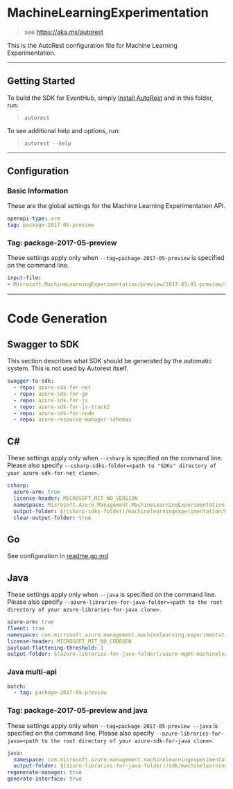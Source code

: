 # MachineLearningExperimentation

> see https://aka.ms/autorest

This is the AutoRest configuration file for Machine Learning Experimentation.



---
## Getting Started
To build the SDK for EventHub, simply [Install AutoRest](https://aka.ms/autorest/install) and in this folder, run:

> `autorest`

To see additional help and options, run:

> `autorest --help`
---

## Configuration



### Basic Information
These are the global settings for the Machine Learning Experimentation API.

``` yaml
openapi-type: arm
tag: package-2017-05-preview
```


### Tag: package-2017-05-preview

These settings apply only when `--tag=package-2017-05-preview` is specified on the command line.

``` yaml $(tag) == 'package-2017-05-preview'
input-file:
- Microsoft.MachineLearningExperimentation/preview/2017-05-01-preview/machineLearningExperimentation.json
```

---
# Code Generation


## Swagger to SDK

This section describes what SDK should be generated by the automatic system.
This is not used by Autorest itself.

``` yaml $(swagger-to-sdk)
swagger-to-sdk:
  - repo: azure-sdk-for-net
  - repo: azure-sdk-for-go
  - repo: azure-sdk-for-js
  - repo: azure-sdk-for-js-track2
  - repo: azure-sdk-for-node
  - repo: azure-resource-manager-schemas
```


## C#

These settings apply only when `--csharp` is specified on the command line.
Please also specify `--csharp-sdks-folder=<path to "SDKs" directory of your azure-sdk-for-net clone>`.

``` yaml $(csharp)
csharp:
  azure-arm: true
  license-header: MICROSOFT_MIT_NO_VERSION
  namespace: Microsoft.Azure.Management.MachineLearningExperimentation
  output-folder: $(csharp-sdks-folder)/machinelearningexperimentation/Microsoft.Azure.Management.MachineLearningExperimentation/src/Generated
  clear-output-folder: true
```

## Go

See configuration in [readme.go.md](./readme.go.md)

## Java

These settings apply only when `--java` is specified on the command line.
Please also specify `--azure-libraries-for-java-folder=<path to the root directory of your azure-libraries-for-java clone>`.

``` yaml $(java)
azure-arm: true
fluent: true
namespace: com.microsoft.azure.management.machinelearning.experimentation
license-header: MICROSOFT_MIT_NO_CODEGEN
payload-flattening-threshold: 1
output-folder: $(azure-libraries-for-java-folder)/azure-mgmt-machinelearning/experimentation
```

### Java multi-api

``` yaml $(java) && $(multiapi)
batch:
  - tag: package-2017-05-preview
```

### Tag: package-2017-05-preview and java

These settings apply only when `--tag=package-2017-05-preview --java` is specified on the command line.
Please also specify `--azure-libraries-for-java=<path to the root directory of your azure-sdk-for-java clone>`.

``` yaml $(tag) == 'package-2017-05-preview' && $(java) && $(multiapi)
java:
  namespace: com.microsoft.azure.management.machinelearningexperimentation.v2017_05_01_preview
  output-folder: $(azure-libraries-for-java-folder)/sdk/machinelearningexperimentation/mgmt-v2017_05_01_preview
regenerate-manager: true
generate-interface: true
```





